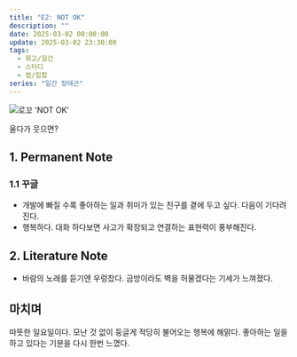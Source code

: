```yaml
---
title: "E2: NOT OK"
description: ""
date: 2025-03-02 00:00:00
update: 2025-03-02 23:30:00
tags:
  - 회고/일간
  - 스터디
  - 랩/힙합
series: "일간 장태근" 
---
```


![로꼬 'NOT OK'](20598234.jpg)

울다가 웃으면?

## 1. Permanent Note

### 1.1 꾸글

- 개발에 빠질 수록 좋아하는 일과 취미가 있는 친구를 곁에 두고 싶다. 다음이 기다려진다.
- 행복하다. 대화 하다보면 사고가 확장되고 연결하는 표현력이 풍부해진다.

## 2. Literature Note

- 바람의 노래를 듣기엔 우렁찼다. 금방이라도 벽을 허물겠다는 기세가 느껴졌다.

## 마치며

따뜻한 일요일이다. 모난 것 없이 둥글게 적당히 불어오는 행복에 해맑다. 좋아하는 일을 하고 있다는 기분을 다시 한번 느꼈다.

